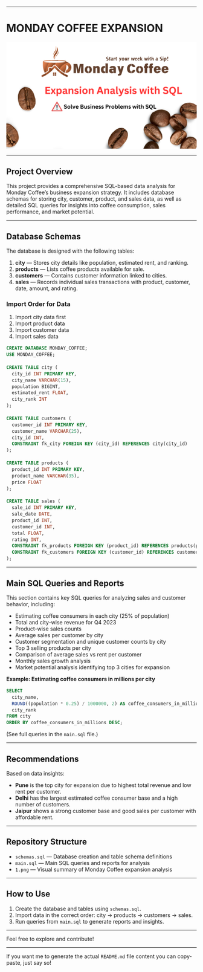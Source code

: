 

---

# MONDAY COFFEE EXPANSION

![Monday Coffee Expansion](https://github.com/junaidniazi1/MONDAY-COFFEE-EXPANSION/blob/main/1.png)

---

## Project Overview

This project provides a comprehensive SQL-based data analysis for Monday Coffee’s business expansion strategy. It includes database schemas for storing city, customer, product, and sales data, as well as detailed SQL queries for insights into coffee consumption, sales performance, and market potential.

---

## Database Schemas

The database is designed with the following tables:

1. **city** — Stores city details like population, estimated rent, and ranking.
2. **products** — Lists coffee products available for sale.
3. **customers** — Contains customer information linked to cities.
4. **sales** — Records individual sales transactions with product, customer, date, amount, and rating.

### Import Order for Data

1. Import city data first
2. Import product data
3. Import customer data
4. Import sales data

```sql
CREATE DATABASE MONDAY_COFFEE;
USE MONDAY_COFFEE;

CREATE TABLE city (
  city_id INT PRIMARY KEY,
  city_name VARCHAR(15),
  population BIGINT,
  estimated_rent FLOAT,
  city_rank INT
);

CREATE TABLE customers (
  customer_id INT PRIMARY KEY,
  customer_name VARCHAR(25),
  city_id INT,
  CONSTRAINT fk_city FOREIGN KEY (city_id) REFERENCES city(city_id)
);

CREATE TABLE products (
  product_id INT PRIMARY KEY,
  product_name VARCHAR(35),
  price FLOAT
);

CREATE TABLE sales (
  sale_id INT PRIMARY KEY,
  sale_date DATE,
  product_id INT,
  customer_id INT,
  total FLOAT,
  rating INT,
  CONSTRAINT fk_products FOREIGN KEY (product_id) REFERENCES products(product_id),
  CONSTRAINT fk_customers FOREIGN KEY (customer_id) REFERENCES customers(customer_id)
);
```

---

## Main SQL Queries and Reports

This section contains key SQL queries for analyzing sales and customer behavior, including:

* Estimating coffee consumers in each city (25% of population)
* Total and city-wise revenue for Q4 2023
* Product-wise sales counts
* Average sales per customer by city
* Customer segmentation and unique customer counts by city
* Top 3 selling products per city
* Comparison of average sales vs rent per customer
* Monthly sales growth analysis
* Market potential analysis identifying top 3 cities for expansion

**Example: Estimating coffee consumers in millions per city**

```sql
SELECT 
  city_name,
  ROUND((population * 0.25) / 1000000, 2) AS coffee_consumers_in_millions,
  city_rank
FROM city
ORDER BY coffee_consumers_in_millions DESC;
```

(See full queries in the `main.sql` file.)

---

## Recommendations

Based on data insights:

* **Pune** is the top city for expansion due to highest total revenue and low rent per customer.
* **Delhi** has the largest estimated coffee consumer base and a high number of customers.
* **Jaipur** shows a strong customer base and good sales per customer with affordable rent.

---

## Repository Structure

* `schemas.sql` — Database creation and table schema definitions
* `main.sql` — Main SQL queries and reports for analysis
* `1.png` — Visual summary of Monday Coffee expansion analysis

---

## How to Use

1. Create the database and tables using `schemas.sql`.
2. Import data in the correct order: city → products → customers → sales.
3. Run queries from `main.sql` to generate reports and insights.

---

Feel free to explore and contribute!

---

If you want me to generate the actual `README.md` file content you can copy-paste, just say so!
